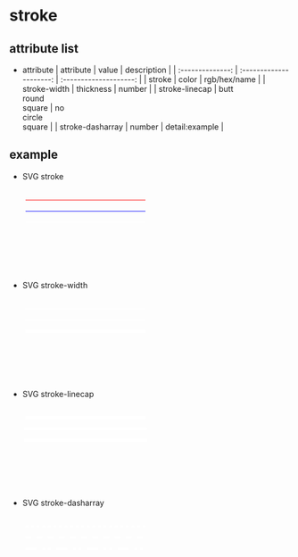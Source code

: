 <link rel=stylesheet href=style.css>

<h1> stroke </h1>
<h2> attribute list </h2>

- attribute
    |    attribute     |          value          |      description       |
    | :--------------: | :---------------------: | :--------------------: |
    |      stroke      |          color          |      rgb/hex/name      |
    |   stroke-width   |        thickness        |         number         |
    |  stroke-linecap  | butt<br>round<br>square | no<br>circle<br>square |
    | stroke-dasharray |         number          |     detail:example     |


<h2> example </h2>

- SVG stroke

    <svg xmlns="http://www.w3.org/2000/svg" version="1.1">
    <g fill="none">
        <path stroke="red" d="M5 20 l215 0" />
        <path stroke="blue" d="M5 40 l215 0" />
        <path stroke="white" d="M5 60 l215 0" />
    </g>
    </svg>

- SVG stroke-width

    <svg xmlns="http://www.w3.org/2000/svg" version="1.1">
    <g fill="none" stroke="black">
        <path stroke="white" stroke-width="2" d="M5 20 l215 0" />
        <path stroke="white" stroke-width="4" d="M5 40 l215 0" />-
        <path stroke="white" stroke-width="6" d="M5 60 l215 0" />
    </g>
    </svg>

- SVG stroke-linecap

    <svg xmlns="http://www.w3.org/2000/svg" version="1.1">
    <g fill="none" stroke="black" stroke-width="6">
        <path stroke="white" stroke-linecap="butt" d="M5 20 l215 0" />
        <path stroke="white" stroke-linecap="round" d="M5 40 l215 0" />
        <path stroke="white" stroke-linecap="square" d="M5 60 l215 0" />
    </g>
    </svg>

- SVG stroke-dasharray 

    <svg xmlns="http://www.w3.org/2000/svg" version="1.1">
    <g fill="none" stroke="black" stroke-width="4">
        <path stroke="white" stroke-dasharray="5,5" d="M5 20 l215 0" />
        <path stroke="white" stroke-dasharray="10,10" d="M5 40 l215 0" />
        <path stroke="white" stroke-dasharray="20,10,5,5,5,10" d="M5 60 l215 0" />
    </g>
    </svg>